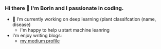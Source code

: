 ### Hi there 👋 I'm Borin and I passionate in coding.


- 🔭 I’m currently working on deep learning (plant classifcation (name, disease)
  - I'm happy to help u start machine leanring
- I'm enjoy writing blogs:
  - [my medium profile](https://medium.com/@minborin1995)
